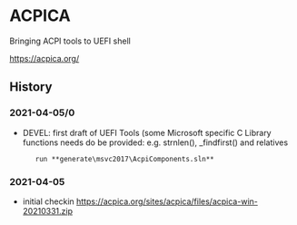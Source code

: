 # ACPICA

Bringing ACPI tools to UEFI shell

https://acpica.org/

## History

### 2021-04-05/0
* DEVEL: first draft of UEFI Tools
         (some Microsoft specific C Library functions needs do be provided: e.g. strnlen(), _findfirst() and relatives

         run **generate\msvc2017\AcpiComponents.sln**

### 2021-04-05
* initial checkin
  https://acpica.org/sites/acpica/files/acpica-win-20210331.zip